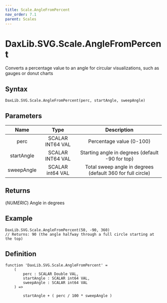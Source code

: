 ```yaml
---
title: Scale.AngleFromPercent
nav_order: 7.1
parent: Scales
---
```


# DaxLib.SVG.Scale.AngleFromPercent

Converts a percentage value to an angle for circular visualizations, such as gauges or donut charts

## Syntax

```dax
DaxLib.SVG.Scale.AngleFromPercent(perc, startAngle, sweepAngle)
```

## Parameters

| Name        | Type               | Description                                                      |
|:---:|:---:|:---:|
| perc        | SCALAR INT64 VAL   | Percentage value (0-100)                                         |
| startAngle  | SCALAR INT64 VAL   | Starting angle in degrees (default -90 for top)                  |
| sweepAngle  | SCALAR int64 VAL   | Total sweep angle in degrees (default 360 for full circle)       |

## Returns

(*NUMERIC*) Angle in degrees

## Example

```dax
DaxLib.SVG.Scale.AngleFromPercent(50, -90, 360)
// Returns: 90 (the angle halfway through a full circle starting at the top)
```

## Definition

```dax
function 'DaxLib.SVG.Scale.AngleFromPercent' = 
	(
		perc : SCALAR Double VAL,
		startAngle : SCALAR int64 VAL,
		sweepAngle : SCALAR int64 VAL
	) =>

		startAngle + ( perc / 100 * sweepAngle )
```